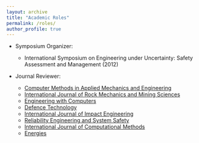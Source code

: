 ```yaml
---
layout: archive
title: "Academic Roles"
permalink: /roles/
author_profile: true
---
```


- Symposium Organizer:

  - International Symposium on Engineering under Uncertainty: Safety Assessment and Management (2012)

- Journal Reviewer:

  - [Computer Methods in Applied Mechanics and Engineering](https://www.journals.elsevier.com/computer-methods-in-applied-mechanics-and-engineering)
  - [International Journal of Rock Mechanics and Mining Sciences](https://www.journals.elsevier.com/international-journal-of-rock-mechanics-and-mining-sciences)
  - [Engineering with Computers](https://www.springer.com/journal/366)
  - [Defence Technology](https://www.sciencedirect.com/journal/defence-technology)
  - [International Journal of Impact Engineering](https://www.journals.elsevier.com/international-journal-of-impact-engineering)
  - [Reliability Engineering and System Safety](https://www.journals.elsevier.com/reliability-engineering-and-system-safety)
  - [International Journal of Computational Methods](https://www.worldscientific.com/worldscinet/ijcm)
  - [Energies](https://www.mdpi.com/journal/energies)

